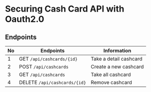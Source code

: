 # Securing Cash Card API with Oauth2.0

## Endpoints

| No | Endpoints                     | Information            |
|----|-------------------------------|------------------------|
| 1  | GET ``/api/cashcards/{id}``   | Take a detail cashcard |
| 2  | POST ``/api/cashcards``       | Create a new cashcard  |
| 3  | GET ``/api/cashcards``        | Take all cashcard      |
| 4  | DELETE ``/api/cashcards/{id}`` | Remove cashcard        |
